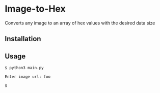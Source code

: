 # Image-to-Hex
Converts any image to an array of hex values with the desired data size

## Installation

## Usage

```console
$ python3 main.py
```
```console
Enter image url: foo
```
```console
$
```
